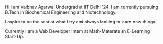 
Hi I am Vaibhav Agarwal Undergrad at IIT Delhi '24. I am currently pursuing B.Tech in Biochemical Engineering and Niotechnology.

I aspire to be the best at what I try and always looking to learn new things.

Currently I am a Web Developer Intern at Math-Materate an E-Learning Start-Up.
